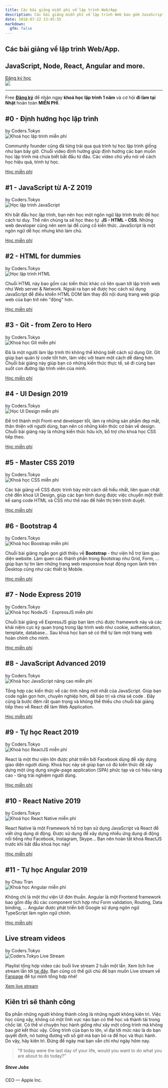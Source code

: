 ```yaml
---
title: Các bài giảng miễn phí về lập trình Web/App
description: Các bài giảng miễn phí về lập trình Web bao gồm JavaScript, HTML, CSS, NodeJS, React, Angular
date: 2018-07-22 13:45:55
markdown:
  gfm: false
---
```


<div class="main-container">
  <section class="cover height-80 text-center">
    <div class="container pos-vertical-center">
      <div class="row">
        <div class="col-md-6 col-lg-8">
          <h1 class="color--primary">Các bài giảng về lập trình Web/App.</h1>
          <h2 class="h2">JavaScript, Node, React, Angular and more.</h2>
          <a class="btn btn--primary type--uppercase"
            href="http://school.coders.tokyo/register"
            target="_blank">
            <span class="btn__text">
              Đăng ký học
            </span>
          </a>
          <!--end of modal instance-->
        </div>
      </div>
      <!--end of row-->
    </div>
    <!--end of container-->
  </section>

  <img class="d-none" src="https://coders.tokyo/images/meta-cover.jpg" />

  <section class="cta cta-4 space--xxs unpad--bottom">
    <div class="container">
      <div class="row">
        <div class="col-md-12 text-center">
          <hr>
          <span class="label label--inline">Free</span>
          <span><a href="http://school.coders.tokyo/register" target="_blank"><b>Đăng ký</b></a> để nhận ngay <b class="color--primary-2">khoá học lập trình 1 năm</b> và cơ hội <b class="color--primary-2">đi làm tại Nhật</b> hoàn toàn <b class="color--primary-2">MIỄN PHÍ</b>.</span>
        </div>
      </div>
      <!--end of row-->
    </div>
    <!--end of container-->
  </section>

  <!-- Start list of courses -->
  <section>
    <div class="container course-board">
      <div class="row justify-content-md-center justify-content-lg-start">
        <div class="col-md-10 col-lg-4 course">
          <div class="text-block">
            <h2>#0 - Định hướng học lập trình</h2>
            <span>by Coders.Tokyo</span>
          </div>
          <img class="course-thumbnail" src="https://res.cloudinary.com/djeghcumw/image/upload/f_auto/v1554302373/tuts/0-dinh-huong.png" title="Khoá học lập trình miễn phí" alt="Khoá học lập trình miễn phí">
          <p class="lead">
            Community founder cũng đã từng trải qua quá trình tự học lập trình giống như bạn bây giờ. Chuỗi video định hướng giúp định hướng các bạn muốn học lập trình mà chưa biết bắt đầu từ đâu. Các video chủ yếu nói về cách học hiệu quả, trình tự học.
          </p>
          <a class="course-url" href="https://www.youtube.com/watch?v=slYsupe9FzY&list=PLkY6Xj8Sg8-uFYSMKhuaxKM0kfpFMEZ8H" target="_blank">Học miễn phí</a>
        </div>
        <div class="col-md-10 col-lg-4 course">
          <div class="text-block">
            <h2>#1 - JavaScript từ A-Z 2019</h2>
            <span>by Coders.Tokyo</span>
          </div>
          <img class="course-thumbnail" src="https://res.cloudinary.com/djeghcumw/image/upload/c_fill,h_540,w_960,f_auto/v1554302373/tuts/1-js.jpg" title="Học lập trình JavaScript" alt="Học lập trình JavaScript">
          <p class="lead">
            Khi bắt đầu học lập trình, bạn nên học một ngôn ngữ lập trình trước để học cách tư duy. Thế nên chúng ta sẽ học theo tự &nbsp;<strong>JS - HTML - CSS</strong>. Những web developer cũng nên xem lại để củng cố kiến thức. JavaScript là một ngôn ngữ dễ học nhưng khó làm chủ.
          </p>
          <a class="course-url" href="https://www.youtube.com/watch?v=Oo9MAd40lbI&list=PLkY6Xj8Sg8-uPZnTdScfuH0xD-O6Kb-V-" target="_blank">Học miễn phí</a>
        </div>
        <div class="col-md-10 col-lg-4 course">
          <div class="text-block">
            <h2>#2 - HTML for dummies</h2>
            <span>by Coders.Tokyo</span>
          </div>
          <img class="course-thumbnail" src="https://res.cloudinary.com/djeghcumw/image/upload/f_auto/v1554294805/tuts/2-html.png" title="Học lập trình HTML" alt="Học lập trình HTML">
          <p class="lead">
            Chuỗi HTML này bao gồm các kiến thức khác có liên quan tới lập trình web như Web server & Network. Ngoài ra bạn sẽ được học cách sử dụng JavaScript để điều khiển HTML DOM làm thay đổi nội dung trang web giúp web của bạn trở nên "động" hơn.
          </p>
          <a class="course-url" href="https://www.youtube.com/watch?v=pKm3AXC71aQ&list=PLkY6Xj8Sg8-ueeAEQWHW1HeMf0IvZg6Xy" target="_blank">Học miễn phí</a>
        </div>
        <!-- End of row -->
      </div>
      <!-- End of container -->
    </div>
  </section>

  <section class="bg--secondary">
    <div class="container course-board">
      <div class="row justify-content-md-center justify-content-lg-start">
        <div class="col-md-10 col-lg-4 course">
          <div class="text-block">
            <h2>#3 - Git - from Zero to Hero</h2>
            <span>by Coders.Tokyo</span>
          </div>
          <img class="course-thumbnail" src="https://res.cloudinary.com/djeghcumw/image/upload/v1554294804/tuts/3-git.png" title="Khoá học Git miễn phí" alt="Khoá học Git miễn phí">
          <p class="lead">
            Đã là một người làm lập trình thì không thể không biết cách sử dụng Git. Git giúp bạn quản lý code tốt hơn, làm việc với team một cách dễ dàng hơn. Chuỗi bài giảng này giúp bạn có những kiến thức thực tế, sẽ đi cùng bạn suốt con đường lập trình viên của mình.
          </p>
          <a class="course-url" href="https://www.youtube.com/watch?v=0J2aou7Kj7s&list=PLkY6Xj8Sg8-viFVtaVps_h_Emi2wQyE7q" target="_blank">Học miễn phí</a>
        </div>
        <div class="col-md-10 col-lg-4 course">
          <div class="text-block">
            <h2>#4 - UI Design 2019</h2>
            <span>by Coders.Tokyo</span>
          </div>
          <img class="course-thumbnail" src="https://res.cloudinary.com/djeghcumw/image/upload/f_auto/v1554294804/tuts/4-design.png" title="Học UI Design miễn phí" alt="Học UI Design miễn phí">
          <p class="lead">
            Để trở thành một Front-end developer tốt, làm ra những sản phẩm đẹp mắt, thân thiện với người dùng, bạn nên có những kiến thức cơ bản về design. Chuỗi bài giảng này là những kiến thức hữu ích, bổ trợ cho khoá học CSS tiếp theo.
          </p>
          <a class="course-url" href="https://www.youtube.com/watch?v=cgB6CAkbpGM&list=PLkY6Xj8Sg8-sXiG2d0OVT51dU5ifqoV-e" target="_blank">Học miễn phí</a>
        </div>
        <div class="col-md-10 col-lg-4 course">
          <div class="text-block">
            <h2>#5 - Master CSS 2019</h2>
            <span>by Coders.Tokyo</span>
          </div>
          <img class="course-thumbnail" src="https://res.cloudinary.com/djeghcumw/image/upload/f_auto/v1554294804/tuts/5-css.png" title="Khoá học CSS miễn phí" alt="Khoá học CSS miễn phí">
          <p class="lead">
            Các bài giảng về CSS được trình bày một cách dễ hiểu nhất, liên quan chặt chẽ đến khoá UI Design, giúp các bạn hình dung được việc chuyển một thiết kế sang code HTML và CSS như thế nào để hiển thị trên trình duyệt.
          </p>
          <a class="course-url" href="https://www.youtube.com/watch?v=xSNatkRqYUM&list=PLkY6Xj8Sg8-tdVqf_n14swXtQ71XO2-l7" target="_blank">Học miễn phí</a>
        </div>
        <!-- End of row -->
      </div>
      <!-- End of container -->
    </div>
  </section>

  <section>
    <div class="container course-board">
      <div class="row justify-content-md-center justify-content-lg-start">
        <div class="col-md-10 col-lg-4 course">
          <div class="text-block">
            <h2>#6 - Bootstrap 4</h2>
            <span>by Coders.Tokyo</span>
          </div>
          <img class="course-thumbnail" src="https://res.cloudinary.com/djeghcumw/image/upload/f_auto/v1554294804/tuts/6-bootstrap.png" title="Khoá học Bootstrap miễn phí" alt="Khoá học Boostrap miễn phí">
          <p class="lead">
            Chuỗi bài giảng ngắn gọn giới thiệu về <strong>Bootstrap</strong> - thư viện hỗ trợ làm giao diện website. Làm quen các thành phần trong Bootstrap như Grid, Form, ... giúp bạn tự tin làm những trang web responsive hoạt động ngon lành trên Desktop cũng như các thiết bị Mobile.
          </p>
          <a class="course-url" href="https://www.youtube.com/watch?v=nhV6kRhj4-E&list=PLkY6Xj8Sg8-ucgEGqlA2F6eO00LlXFaPD" target="_blank">Học miễn phí</a>
        </div>
        <div class="col-md-10 col-lg-4 course">
          <div class="text-block">
            <h2>#7 - Node Express 2019</h2>
            <span>by Coders.Tokyo</span>
          </div>
          <img class="course-thumbnail" src="https://res.cloudinary.com/djeghcumw/image/upload/f_auto/v1554294804/tuts/7-express.png" title="Khoá học NodeJS - ExpressJS miễn phí" alt="Khoá học NodeJS - ExpressJS miễn phí">
          <p class="lead">
            Chuỗi bài giảng về ExpressJS giúp bạn làm chủ được framework này và các khái niệm cực kỳ quan trọng trong lập trình web như cookie, authentication, template, database... Sau khoá học bạn sẽ có thể tự làm một trang web hoàn chỉnh cho mình.
          </p>
          <a class="course-url" href="https://www.youtube.com/watch?v=fF3yOUHXtKU&list=PLkY6Xj8Sg8-s-m-qFBQFoeNSfpCTBiwMU" target="_blank">Học miễn phí</a>
        </div>
        <div class="col-md-10 col-lg-4 course">
          <div class="text-block">
            <h2>#8 - JavaScript Advanced 2019</h2>
            <span>by Coders.Tokyo</span>
          </div>
          <img class="course-thumbnail" src="https://res.cloudinary.com/djeghcumw/image/upload/f_auto/v1554294804/tuts/8-js-advanced.png" title="Khoá học JavaScript nâng cao miễn phí" alt="Khoá học JavaScript nâng cao miễn phí">
          <p class="lead">
            Tổng hợp các kiến thức về các tính năng mới nhất của JavaScript. Giúp bạn code ngắn gọn hơn, chuyên nghiệp hơn, dễ bảo trì và chia sẽ code . Đây cũng là bước đệm rất quan trọng và không thể thiếu cho chuỗi bài giảng tiếp theo về React để làm Web Application.
          </p>
          <a class="course-url" href="https://www.youtube.com/watch?v=Pb62kgDlbYo&list=PLkY6Xj8Sg8-tVbSFcv-p1yOaHiG8fo0kP" target="_blank">Học miễn phí</a>
        </div>
        <!-- End of row -->
      </div>
      <!-- End of container -->
    </div>
  </section>

  <section class="bg--secondary">
    <div class="container course-board">
      <div class="row justify-content-md-center justify-content-lg-start">
        <div class="col-md-10 col-lg-4 course">
          <div class="text-block">
            <h2>#9 - Tự học React 2019</h2>
            <span>by Coders.Tokyo</span>
          </div>
          <img class="course-thumbnail" src="https://res.cloudinary.com/djeghcumw/image/upload/f_auto/v1554294804/tuts/9-react.png" title="Khoá học ReactJS miễn phí" alt="Khoá học ReactJS miễn phí">
          <p class="lead">
            React là một thư viện lớn được phát triển bởi Facebook dùng để xây dựng giao diện người dùng. Khoá học này sẽ giúp bạn có đủ kiến thức để xây dựng một ứng dụng single-page application (SPA) phức tạp và có hiệu năng cao - tăng trải nghiệm người dùng.
          </p>
          <a class="course-url" href="https://www.youtube.com/watch?v=xuVL7hoYb3M&list=PLkY6Xj8Sg8-vV5kALCOT0LShKc6mVFBvW" target="_blank">Học miễn phí</a>
        </div>
        <div class="col-md-10 col-lg-4 course">
          <div class="text-block">
            <h2>#10 - React Native 2019</h2>
            <span>by Coders.Tokyo</span>
          </div>
          <img class="course-thumbnail" src="https://res.cloudinary.com/djeghcumw/image/upload/f_auto/v1554294804/tuts/10-react-native.png" title="Khoá học React Native miễn phí" alt="Khoá học React Native miễn phí">
          <p class="lead">
            React Native là một Framework hỗ trợ bạn sử dụng JavaScript và React để viết ứng dụng di động. Được sử dụng để xây dựng nhiều ứng dụng di động nổi tiếng như Facebook, Instagram, Skype... Bạn nên hoàn tất khoá ReactJS trước khi bắt đầu khoá học này!
          </p>
          <a class="course-url" href="https://www.youtube.com/watch?v=NDeFEFIe7yg&list=PLkY6Xj8Sg8-taXGMnV94oeycXF4v4iyiV" target="_blank">Học miễn phí</a>
        </div>
        <div class="col-md-10 col-lg-4 course">
          <div class="text-block">
            <h2>#11 - Tự học Angular 2019</h2>
            <span>by Chau Tran</span>
          </div>
          <img class="course-thumbnail" src="https://res.cloudinary.com/djeghcumw/image/upload/f_auto/v1554294804/tuts/11-angular.png" title="Khoá học Angular miễn phí" alt="Khoá học Angular miễn phí">
          <p class="lead">
            Không chỉ là một thư viện UI đơn thuần. Angular là một Frontend framework bao gồm đầy đủ các component tích hợp như Form validation, Routing, Data binding, ... Angular được phát triển bởi Google sử dụng ngôn ngữ TypeScript làm ngôn ngữ chính.
          </p>
          <a class="course-url" href="https://www.youtube.com/watch?v=GXBHI_YxClI&list=PLkY6Xj8Sg8-uBQaBU8wMLo2CrFkE-9VIZ" target="_blank">Học miễn phí</a>
        </div>
        <!-- End of row -->
      </div>
      <!-- End of container -->
    </div>
  </section>

  <section>
    <div class="container course-board">
      <div class="row justify-content-md-center justify-content-lg-start">
        <div class="col-md-10 col-lg-4 course">
          <div class="text-block">
            <h2>Live stream videos</h2>
            <span>by Coders.Tokyo</span>
          </div>
          <img class="course-thumbnail" src="https://res.cloudinary.com/djeghcumw/image/upload/f_auto/v1554294804/tuts/12-live-stream.png" title="Coders.Tokyo Live Stream" alt="Coders.Tokyo Live Stream">
          <p class="lead">
            Playlist tổng hợp video các buổi live stream 2 tuần một lần. Xem lịch live stream lần tới <a href="https://www.facebook.com/events/181709499152508/" target="_blank">tại đây</a>. Bạn cũng có thể gửi chủ đề bạn muốn Live stream về <a href="https://fb.com/coders.tokyo/" target="_blank">Fanpage</a> để tụi mình tổng hợp nhé!
          </p>
          <a class="course-url" href="https://www.youtube.com/watch?v=9M_Tqqjlk_I&list=PLkY6Xj8Sg8-uks4KrMqPC8YsZ77xTqfpU" target="_blank">Xem live stream</a>
        </div>
        <!-- End of row -->
      </div>
      <!-- End of container -->
    </div>
  </section>
  <!-- End list of course -->

  <section class="pb-0">
    <div class="container">
      <div class="row justify-content-center pb-5">
        <div class="col-md-8">
          <h2 class="text-center">Kiên trì sẽ thành công</h2>
          <p class="lead">
            Đa phần những người không thành công là những người không kiên trì. Việc học cũng vậy, không có một lĩnh vực nào bạn có thể học và thành tài trong chốc lát. Có thể ví chuyện học hành giống như xây một công trình mà không bao giờ kết thúc vậy. Công trình của bạn to lớn, vĩ đại tới mức nào là do bạn quyết định, nó tương đương với số giờ mà bạn bỏ ra để học và thực hành. Do vậy, hãy kiên trì. Đừng để ngày mai bạn vẫn chỉ như ngày hôm nay.
          </p>
          <div class="testimonial text-center">
            <blockquote>
                “If today were the last day of your life, would you want to do what you are about to do today?”
            </blockquote>
            <h5>Steve Jobs</h5>
            <span>CEO — Apple Inc.</span>
          </div>
        </div>
      </div>
    </div>
  </section>
</div>

